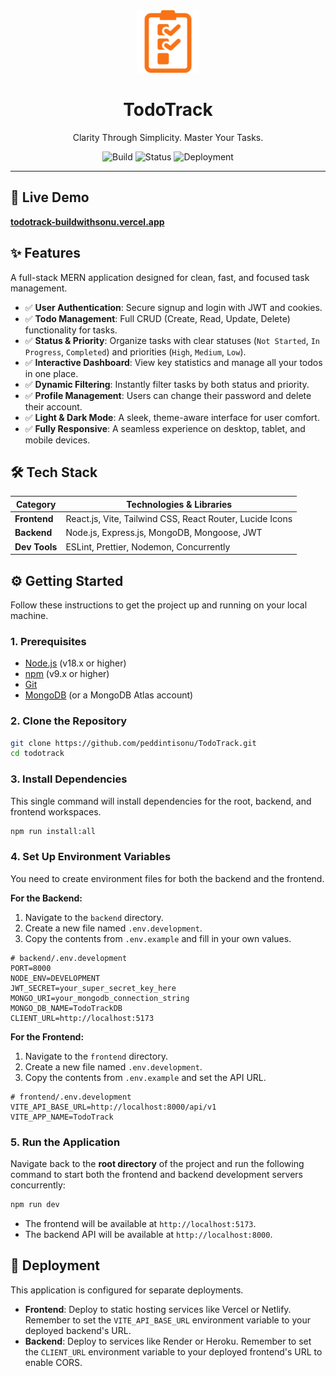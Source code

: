 <div align="center">
  <img src="frontend/public/logo.svg" alt="TodoTrack Logo" width="100" />
  <h1>TodoTrack</h1>
  <p>Clarity Through Simplicity. Master Your Tasks.</p>

  <p>
    <img alt="Build" src="https://img.shields.io/badge/Build-Passing-f97316">
    <img alt="Status" src="https://img.shields.io/badge/Status-Active-f97316">
    <img alt="Deployment" src="https://img.shields.io/badge/Deployment-Ready-f97316">
  </p>
</div>

---

## 🚀 Live Demo

**[todotrack-buildwithsonu.vercel.app](https://todotrack-buildwithsonu.vercel.app/)**

## ✨ Features

A full-stack MERN application designed for clean, fast, and focused task management.

- ✅ **User Authentication**: Secure signup and login with JWT and cookies.
- ✅ **Todo Management**: Full CRUD (Create, Read, Update, Delete) functionality for tasks.
- ✅ **Status & Priority**: Organize tasks with clear statuses (`Not Started`, `In Progress`, `Completed`) and priorities (`High`, `Medium`, `Low`).
- ✅ **Interactive Dashboard**: View key statistics and manage all your todos in one place.
- ✅ **Dynamic Filtering**: Instantly filter tasks by both status and priority.
- ✅ **Profile Management**: Users can change their password and delete their account.
- ✅ **Light & Dark Mode**: A sleek, theme-aware interface for user comfort.
- ✅ **Fully Responsive**: A seamless experience on desktop, tablet, and mobile devices.

## 🛠️ Tech Stack

| Category      | Technologies & Libraries                                 |
| ------------- | -------------------------------------------------------- |
| **Frontend**  | React.js, Vite, Tailwind CSS, React Router, Lucide Icons |
| **Backend**   | Node.js, Express.js, MongoDB, Mongoose, JWT              |
| **Dev Tools** | ESLint, Prettier, Nodemon, Concurrently                  |

## ⚙️ Getting Started

Follow these instructions to get the project up and running on your local machine.

### 1. Prerequisites

- [Node.js](https://nodejs.org/) (v18.x or higher)
- [npm](https://www.npmjs.com/) (v9.x or higher)
- [Git](https://git-scm.com/)
- [MongoDB](https://www.mongodb.com/try/download/community) (or a MongoDB Atlas account)

### 2. Clone the Repository

```sh
git clone https://github.com/peddintisonu/TodoTrack.git
cd todotrack
```

### 3. Install Dependencies

This single command will install dependencies for the root, backend, and frontend workspaces.

```sh
npm run install:all
```

### 4. Set Up Environment Variables

You need to create environment files for both the backend and the frontend.

**For the Backend:**

1.  Navigate to the `backend` directory.
2.  Create a new file named `.env.development`.
3.  Copy the contents from `.env.example` and fill in your own values.

```env
# backend/.env.development
PORT=8000
NODE_ENV=DEVELOPMENT
JWT_SECRET=your_super_secret_key_here
MONGO_URI=your_mongodb_connection_string
MONGO_DB_NAME=TodoTrackDB
CLIENT_URL=http://localhost:5173
```

**For the Frontend:**

1.  Navigate to the `frontend` directory.
2.  Create a new file named `.env.development`.
3.  Copy the contents from `.env.example` and set the API URL.

```env
# frontend/.env.development
VITE_API_BASE_URL=http://localhost:8000/api/v1
VITE_APP_NAME=TodoTrack
```

### 5. Run the Application

Navigate back to the **root directory** of the project and run the following command to start both the frontend and backend development servers concurrently:

```sh
npm run dev
```

- The frontend will be available at `http://localhost:5173`.
- The backend API will be available at `http://localhost:8000`.

## 🚀 Deployment

This application is configured for separate deployments.

- **Frontend**: Deploy to static hosting services like Vercel or Netlify. Remember to set the `VITE_API_BASE_URL` environment variable to your deployed backend's URL.
- **Backend**: Deploy to services like Render or Heroku. Remember to set the `CLIENT_URL` environment variable to your deployed frontend's URL to enable CORS.
